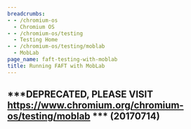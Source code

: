 ```yaml
---
breadcrumbs:
- - /chromium-os
  - Chromium OS
- - /chromium-os/testing
  - Testing Home
- - /chromium-os/testing/moblab
  - MobLab
page_name: faft-testing-with-moblab
title: Running FAFT with MobLab
---
```


## \*\*\*DEPRECATED, PLEASE VISIT <https://www.chromium.org/chromium-os/testing/moblab> \*\*\* (20170714)
